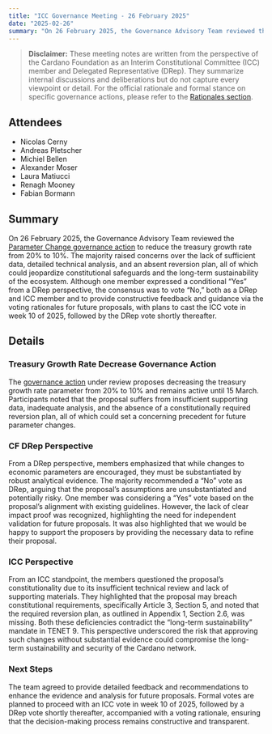 ```yaml
---
title: "ICC Governance Meeting - 26 February 2025"
date: "2025-02-26"
summary: "On 26 February 2025, the Governance Advisory Team reviewed the Parameter Change governance action to reduce the treasury growth rate from 20% to 10%. The majority raised concerns over the lack of sufficient data, detailed technical analysis, and an absent reversion plan, all of which could jeopardize constitutional safeguards and the long-term sustainability of the ecosystem. Although one member expressed a conditional “Yes” from a DRep perspective, the consensus was to vote “No,” both as a DRep and ICC member and to provide constructive feedback and guidance via the voting rationales for future proposals, with plans to cast the DRep vote early in week 10 of 2025, followed by the ICC vote shortly thereafter."
---
```


> **Disclaimer:** These meeting notes are written from the perspective of the Cardano Foundation as an Interim Constitutional Committee (ICC) member and Delegated Representative (DRep). They summarize internal discussions and deliberations but do not capture every viewpoint or detail. For the official rationale and formal stance on specific governance actions, please refer to the [Rationales section](../Rationales/README.md).

## Attendees  

- Nicolas Cerny
- Andreas Pletscher
- Michiel Bellen
- Alexander Moser
- Laura Matiucci
- Renagh Mooney
- Fabian Bormann

## Summary  

On 26 February 2025, the Governance Advisory Team reviewed the [Parameter Change governance action](https://adastat.net/governances/941502b0aa104c850d197923259444d2b57cab7af18b63143775465aaacc84f500) to reduce the treasury growth rate from 20% to 10%. The majority raised concerns over the lack of sufficient data, detailed technical analysis, and an absent reversion plan, all of which could jeopardize constitutional safeguards and the long-term sustainability of the ecosystem. Although one member expressed a conditional “Yes” from a DRep perspective, the consensus was to vote “No,” both as a DRep and ICC member and to provide constructive feedback and guidance via the voting rationales for future proposals, with plans to cast the ICC vote in week 10 of 2025, followed by the DRep vote shortly thereafter.

## Details  

### Treasury Growth Rate Decrease Governance Action

The [governance action](https://adastat.net/governances/941502b0aa104c850d197923259444d2b57cab7af18b63143775465aaacc84f500) under review proposes decreasing the treasury growth rate parameter from 20% to 10% and remains active until 15 March. Participants noted that the proposal suffers from insufficient supporting data, inadequate analysis, and the absence of a constitutionally required reversion plan, all of which could set a concerning precedent for future parameter changes.

### CF DRep Perspective

From a DRep perspective, members emphasized that while changes to economic parameters are encouraged, they must be substantiated by robust analytical evidence. The majority recommended a “No” vote as DRep, arguing that the proposal’s assumptions are unsubstantiated and potentially risky. One member was considering a “Yes” vote based on the proposal’s alignment with existing guidelines. However, the lack of clear impact proof was recognized, highlighting the need for independent validation for future proposals. It was also highlighted that we would be happy to support the proposers by providing the necessary data to refine their proposal.

### ICC Perspective

From an ICC standpoint, the members questioned the proposal’s constitutionality due to its insufficient technical review and lack of supporting materials. They highlighted that the proposal may breach constitutional requirements, specifically Article 3, Section 5, and noted that the required reversion plan, as outlined in Appendix 1, Section 2.6, was missing. Both these deficiencies contradict the “long-term sustainability” mandate in TENET 9. This perspective underscored the risk that approving such changes without substantial evidence could compromise the long-term sustainability and security of the Cardano network.

### Next Steps

The team agreed to provide detailed feedback and recommendations to enhance the evidence and analysis for future proposals. Formal votes are planned to proceed with an ICC vote in week 10 of 2025, followed by a DRep vote shortly thereafter, accompanied with a voting rationale, ensuring that the decision-making process remains constructive and transparent.
